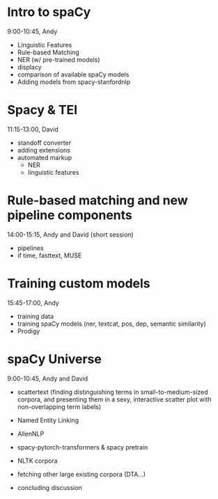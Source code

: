 # Intro to spaCy
9:00-10:45, Andy

- Linguistic Features 
- Rule-based Matching 
- NER (w/ pre-trained models)
- displacy
- comparison of available spaCy models 
- Adding models from spacy-stanfordnlp

# Spacy & TEI
11:15-13:00, David

- standoff converter
- adding extensions
- automated markup
   - NER
   - linguistic features

# Rule-based matching and new pipeline components
14:00-15:15, Andy and David (short session)
- pipelines
- if time, fasttext, MUSE

# Training custom models
15:45-17:00, Andy

- training data 
- training spaCy models (ner, textcat, pos, dep, semantic similarity)
- Prodigy

# spaCy Universe
9:00-10:45, Andy and David

- scattertext (finding distinguishing terms in small-to-medium-sized corpora, and presenting them in a sexy, interactive scatter plot with non-overlapping term labels)
- Named Entity Linking
- AllenNLP
- spacy-pytorch-transformers & spacy pretrain
- NLTK corpora
- fetching other large existing corpora (DTA...) 

- concluding discussion
